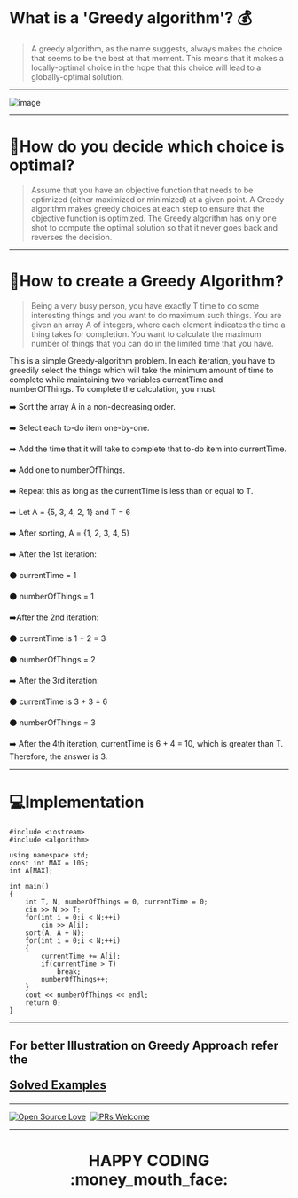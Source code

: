 # What is a 'Greedy algorithm'? :moneybag:

> A greedy algorithm, as the name suggests, always makes the choice that seems to be the best at that moment. This means that it makes a locally-optimal choice in the hope that this choice will lead to a globally-optimal solution.

<hr>

![image](https://user-images.githubusercontent.com/77975418/135317059-5432489a-6b54-44bb-b028-d0c72fa365d9.png)

<hr>

# :thinking:How do you decide which choice is optimal?

> Assume that you have an objective function that needs to be optimized (either maximized or minimized) at a given point. A Greedy algorithm makes greedy choices at each step to ensure that the objective function is optimized. The Greedy algorithm has only one shot to compute the optimal solution so that it never goes back and reverses the decision.

<hr>

# :pencil:How to create a Greedy Algorithm?

> Being a very busy person, you have exactly T time to do some interesting things and you want to do maximum such things.
You are given an array A of integers, where each element indicates the time a thing takes for completion. You want to calculate the maximum number of things that you can do in the limited time that you have.


This is a simple Greedy-algorithm problem. In each iteration, you have to greedily select the things which will take the minimum amount of time to complete while maintaining two variables currentTime and numberOfThings. To complete the calculation, you must:

:arrow_right: Sort the array A in a non-decreasing order.

:arrow_right: Select each to-do item one-by-one.

:arrow_right: Add the time that it will take to complete that to-do item into currentTime.

:arrow_right: Add one to numberOfThings.

:arrow_right: Repeat this as long as the currentTime is less than or equal to T.

:arrow_right: Let A = {5, 3, 4, 2, 1} and T = 6

:arrow_right: After sorting, A = {1, 2, 3, 4, 5}

:arrow_right: After the 1st iteration:

 :black_circle: currentTime = 1

:black_circle: numberOfThings = 1

:arrow_right:After the 2nd iteration:

 :black_circle: currentTime is 1 + 2 = 3

 :black_circle: numberOfThings = 2

:arrow_right: After the 3rd iteration:

 :black_circle: currentTime is 3 + 3 = 6

 :black_circle: numberOfThings = 3

:arrow_right: After the 4th iteration, currentTime is 6 + 4 = 10, which is greater than T. Therefore, the answer is 3.

<hr>

# :computer:Implementation

    #include <iostream>
    #include <algorithm>

    using namespace std;
    const int MAX = 105;
    int A[MAX];

    int main()
    {
        int T, N, numberOfThings = 0, currentTime = 0;
        cin >> N >> T;
        for(int i = 0;i < N;++i)
            cin >> A[i];
        sort(A, A + N);
        for(int i = 0;i < N;++i)
        {
            currentTime += A[i];
            if(currentTime > T)
                break;
            numberOfThings++;
        }
        cout << numberOfThings << endl;
        return 0;
    }

<hr>

<h2> For better Illustration on Greedy Approach refer the 
 
[Solved Examples](https://github.com/RISHIT-ANAND/ISTE-HACTOBER-21--DRAFT/blob/main/CP%20RAGE/GREEDY%20TECHNIQUE/SOLVED%20EXAMPLES) </h2>

<hr>

        
[![Open Source Love](https://badges.frapsoft.com/os/v1/open-source.svg?v=102)](https://hacktoberfest.digitalocean.com/)&nbsp;
[![PRs Welcome](https://img.shields.io/badge/PRs-welcome-brightgreen.svg?style=flat-square)]()&nbsp;


<hr>


<h1><p align="center">HAPPY CODING :money_mouth_face:	</p></h1>

